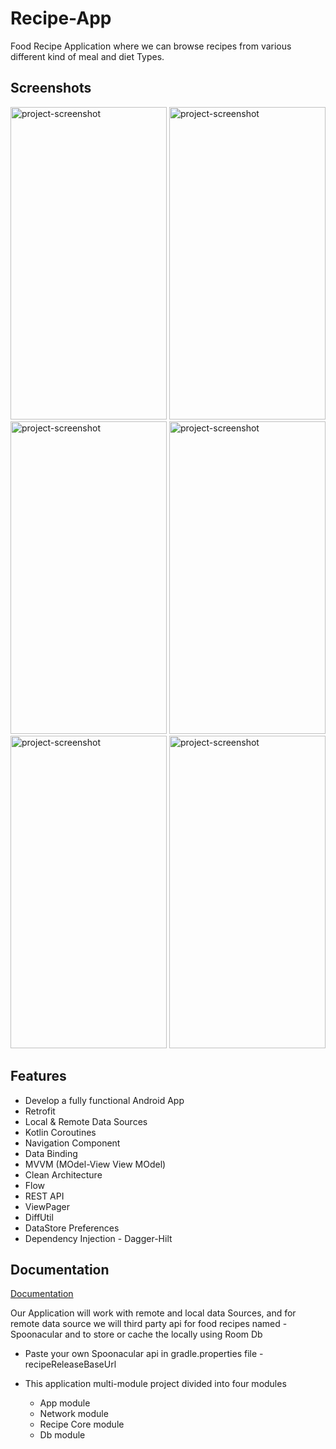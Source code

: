 
# Recipe-App

Food Recipe Application where we can browse recipes from various different kind of meal and diet Types.


## Screenshots

<img src="https://github.com/ak363255/Recipe-App/assets/36182994/ca0b884a-bf78-4c87-be0e-cc8e22a1357a" alt="project-screenshot" width="250" height="500/">

<img src="https://github.com/ak363255/Recipe-App/assets/36182994/76674ed9-35d6-40c1-80aa-e88d84c33735" alt="project-screenshot" width="250" height="500/">

<img src="https://github.com/ak363255/Recipe-App/assets/36182994/f47a1e53-80b8-4d0a-9db7-8a291356cadb" alt="project-screenshot" width="250" height="500/">

<img src="https://github.com/ak363255/Recipe-App/assets/36182994/d3935653-e648-4751-bf2e-45404be1c756" alt="project-screenshot" width="250" height="500/">

<img src="https://github.com/ak363255/Recipe-App/assets/36182994/d4a1d20c-c014-4a74-bc01-c9fec32dabb4" alt="project-screenshot" width="250" height="500/">

<img src="https://github.com/ak363255/Recipe-App/assets/36182994/44680d67-7b45-45e9-95d4-07c9baa71cbd" alt="project-screenshot" width="250" height="500/">

## Features 
- Develop a fully functional Android App
- Retrofit
- Local & Remote Data Sources
- Kotlin Coroutines
- Navigation Component
- Data Binding
-  MVVM (MOdel-View View MOdel)
- Clean Architecture
- Flow
- REST API
- ViewPager
- DiffUtil
- DataStore Preferences
- Dependency Injection - Dagger-Hilt



## Documentation

[Documentation](https://linktodocumentation)

Our Application will work with remote and local data Sources, and for remote data source we will third party api for food recipes named - Spoonacular and to store or cache the locally using Room Db

-  Paste your own Spoonacular api in gradle.properties file - recipeReleaseBaseUrl 

- This application multi-module project divided into four modules
  - App module
  - Network module
  - Recipe Core module
  - Db module
